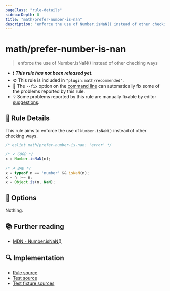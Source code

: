 ```yaml
---
pageClass: "rule-details"
sidebarDepth: 0
title: "math/prefer-number-is-nan"
description: "enforce the use of Number.isNaN() instead of other checking ways"
---
```


# math/prefer-number-is-nan

> enforce the use of Number.isNaN() instead of other checking ways

- :exclamation: <badge text="This rule has not been released yet." vertical="middle" type="error"> **_This rule has not been released yet._** </badge>
- :gear: This rule is included in `"plugin:math/recommended"`.
- :wrench: The `--fix` option on the [command line](https://eslint.org/docs/user-guide/command-line-interface#fixing-problems) can automatically fix some of the problems reported by this rule.
- :bulb: Some problems reported by this rule are manually fixable by editor [suggestions](https://eslint.org/docs/developer-guide/working-with-rules#providing-suggestions).

## :book: Rule Details

This rule aims to enforce the use of `Number.isNaN()` instead of other checking ways.

<eslint-code-block fix>

<!-- eslint-skip -->

```js
/* eslint math/prefer-number-is-nan: 'error' */

/* ✓ GOOD */
x = Number.isNaN(n);

/* ✗ BAD */
x = typeof n == 'number' && isNaN(n);
x = n !== n;
x = Object.is(n, NaN);
```

</eslint-code-block>

## :wrench: Options

Nothing.

## :books: Further reading

- [MDN - Number.isNaN()](https://developer.mozilla.org/en-US/docs/Web/JavaScript/Reference/Global_Objects/Number/isNaN)

## :mag: Implementation

- [Rule source](https://github.com/ota-meshi/eslint-plugin-math/blob/main/src/rules/prefer-number-is-nan.ts)
- [Test source](https://github.com/ota-meshi/eslint-plugin-math/blob/main/tests/src/rules/prefer-number-is-nan.ts)
- [Test fixture sources](https://github.com/ota-meshi/eslint-plugin-math/tree/main/tests/fixtures/rules/prefer-number-is-nan)
